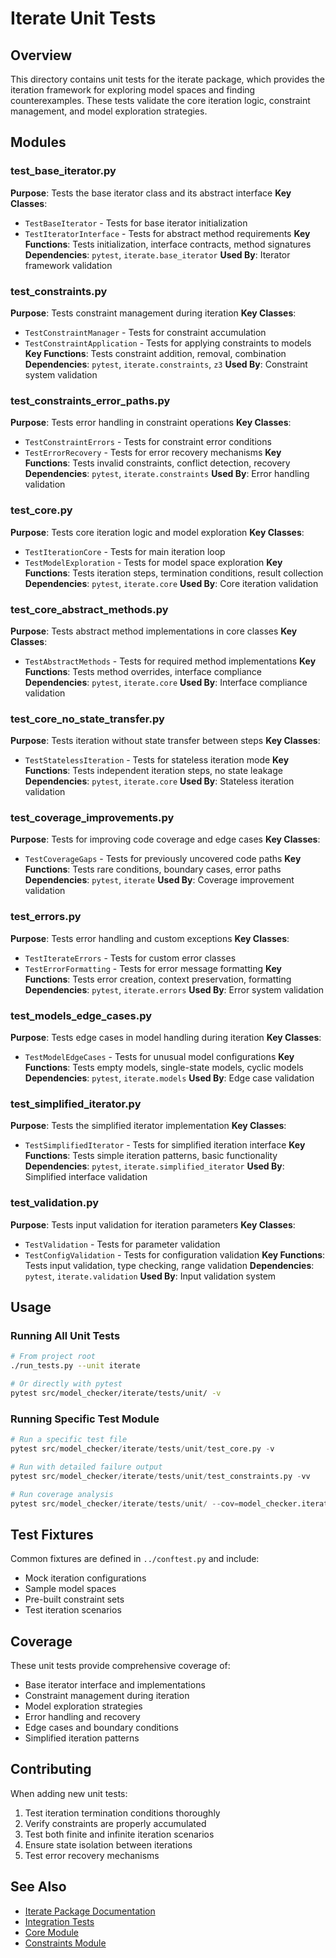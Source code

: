 # Iterate Unit Tests

## Overview

This directory contains unit tests for the iterate package, which provides the iteration framework for exploring model spaces and finding counterexamples. These tests validate the core iteration logic, constraint management, and model exploration strategies.

## Modules

### test_base_iterator.py
**Purpose**: Tests the base iterator class and its abstract interface
**Key Classes**: 
- `TestBaseIterator` - Tests for base iterator initialization
- `TestIteratorInterface` - Tests for abstract method requirements
**Key Functions**: Tests initialization, interface contracts, method signatures
**Dependencies**: `pytest`, `iterate.base_iterator`
**Used By**: Iterator framework validation

### test_constraints.py
**Purpose**: Tests constraint management during iteration
**Key Classes**: 
- `TestConstraintManager` - Tests for constraint accumulation
- `TestConstraintApplication` - Tests for applying constraints to models
**Key Functions**: Tests constraint addition, removal, combination
**Dependencies**: `pytest`, `iterate.constraints`, `z3`
**Used By**: Constraint system validation

### test_constraints_error_paths.py
**Purpose**: Tests error handling in constraint operations
**Key Classes**: 
- `TestConstraintErrors` - Tests for constraint error conditions
- `TestErrorRecovery` - Tests for error recovery mechanisms
**Key Functions**: Tests invalid constraints, conflict detection, recovery
**Dependencies**: `pytest`, `iterate.constraints`
**Used By**: Error handling validation

### test_core.py
**Purpose**: Tests core iteration logic and model exploration
**Key Classes**: 
- `TestIterationCore` - Tests for main iteration loop
- `TestModelExploration` - Tests for model space exploration
**Key Functions**: Tests iteration steps, termination conditions, result collection
**Dependencies**: `pytest`, `iterate.core`
**Used By**: Core iteration validation

### test_core_abstract_methods.py
**Purpose**: Tests abstract method implementations in core classes
**Key Classes**: 
- `TestAbstractMethods` - Tests for required method implementations
**Key Functions**: Tests method overrides, interface compliance
**Dependencies**: `pytest`, `iterate.core`
**Used By**: Interface compliance validation

### test_core_no_state_transfer.py
**Purpose**: Tests iteration without state transfer between steps
**Key Classes**: 
- `TestStatelessIteration` - Tests for stateless iteration mode
**Key Functions**: Tests independent iteration steps, no state leakage
**Dependencies**: `pytest`, `iterate.core`
**Used By**: Stateless iteration validation

### test_coverage_improvements.py
**Purpose**: Tests for improving code coverage and edge cases
**Key Classes**: 
- `TestCoverageGaps` - Tests for previously uncovered code paths
**Key Functions**: Tests rare conditions, boundary cases, error paths
**Dependencies**: `pytest`, `iterate`
**Used By**: Coverage improvement validation

### test_errors.py
**Purpose**: Tests error handling and custom exceptions
**Key Classes**: 
- `TestIterateErrors` - Tests for custom error classes
- `TestErrorFormatting` - Tests for error message formatting
**Key Functions**: Tests error creation, context preservation, formatting
**Dependencies**: `pytest`, `iterate.errors`
**Used By**: Error system validation

### test_models_edge_cases.py
**Purpose**: Tests edge cases in model handling during iteration
**Key Classes**: 
- `TestModelEdgeCases` - Tests for unusual model configurations
**Key Functions**: Tests empty models, single-state models, cyclic models
**Dependencies**: `pytest`, `iterate.models`
**Used By**: Edge case validation

### test_simplified_iterator.py
**Purpose**: Tests the simplified iterator implementation
**Key Classes**: 
- `TestSimplifiedIterator` - Tests for simplified iteration interface
**Key Functions**: Tests simple iteration patterns, basic functionality
**Dependencies**: `pytest`, `iterate.simplified_iterator`
**Used By**: Simplified interface validation

### test_validation.py
**Purpose**: Tests input validation for iteration parameters
**Key Classes**: 
- `TestValidation` - Tests for parameter validation
- `TestConfigValidation` - Tests for configuration validation
**Key Functions**: Tests input validation, type checking, range validation
**Dependencies**: `pytest`, `iterate.validation`
**Used By**: Input validation system

## Usage

### Running All Unit Tests
```bash
# From project root
./run_tests.py --unit iterate

# Or directly with pytest
pytest src/model_checker/iterate/tests/unit/ -v
```

### Running Specific Test Module
```python
# Run a specific test file
pytest src/model_checker/iterate/tests/unit/test_core.py -v

# Run with detailed failure output
pytest src/model_checker/iterate/tests/unit/test_constraints.py -vv

# Run coverage analysis
pytest src/model_checker/iterate/tests/unit/ --cov=model_checker.iterate --cov-report=term-missing
```

## Test Fixtures

Common fixtures are defined in `../conftest.py` and include:
- Mock iteration configurations
- Sample model spaces
- Pre-built constraint sets
- Test iteration scenarios

## Coverage

These unit tests provide comprehensive coverage of:
- Base iterator interface and implementations
- Constraint management during iteration
- Model exploration strategies
- Error handling and recovery
- Edge cases and boundary conditions
- Simplified iteration patterns

## Contributing

When adding new unit tests:
1. Test iteration termination conditions thoroughly
2. Verify constraints are properly accumulated
3. Test both finite and infinite iteration scenarios
4. Ensure state isolation between iterations
5. Test error recovery mechanisms

## See Also

- [Iterate Package Documentation](../../README.md)
- [Integration Tests](../integration/README.md)
- [Core Module](../../core.py)
- [Constraints Module](../../constraints.py)